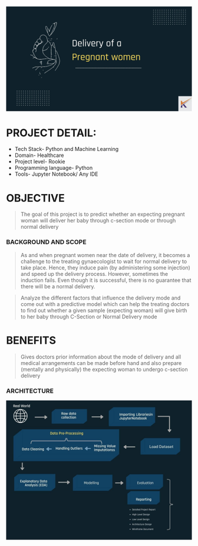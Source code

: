 

![](assets/p1.jpg)

# PROJECT DETAIL:

* Tech Stack- Python and Machine Learning
* Domain- Healthcare
* Project level- Rookie
* Programming language- Python
* Tools- Jupyter Notebook/ Any IDE 


# OBJECTIVE
 
> The goal of this project is to predict whether 
> an expecting pregnant woman will deliver her baby through c-section mode or through normal delivery



### BACKGROUND AND SCOPE

> As and when pregnant women near the date of delivery, it becomes a challenge to the treating gynaecologist to wait for normal delivery  to take place. Hence, they induce pain (by administering some injection) and speed up the delivery process. However, sometimes the induction fails. Even though it is successful, there is no guarantee that there will be a normal delivery.

> Analyze the different factors that influence the delivery mode and come out with a predictive model which can help the treating doctors to find out whether a given sample (expecting woman) will give birth to her baby through C-Section or Normal Delivery mode

# BENEFITS

> Gives doctors prior information about the mode of delivery and all medical arrangements can be made before hand and also prepare (mentally and physically)  the expecting woman to undergo c-section delivery

### ARCHITECTURE 

![](assets/p3.jpg) 



